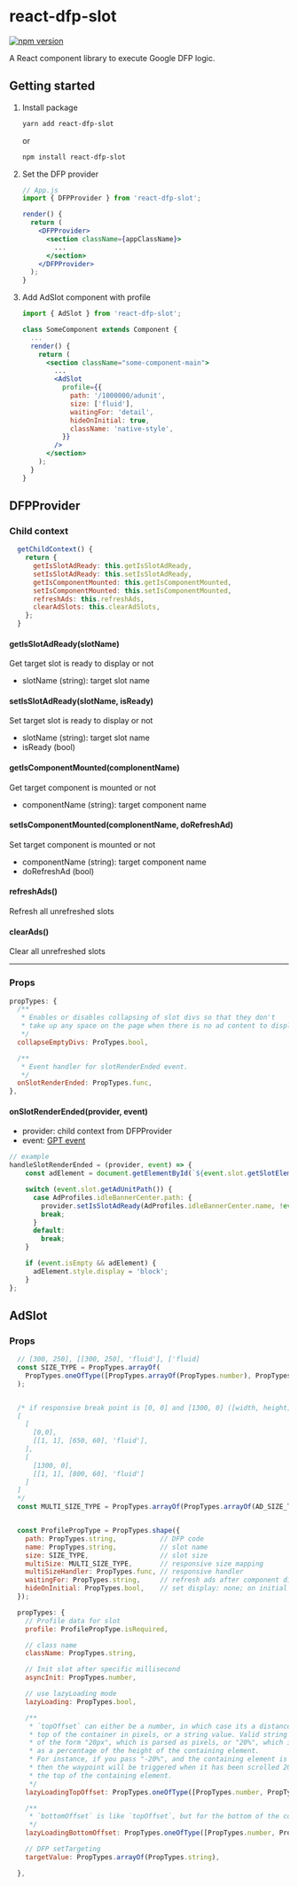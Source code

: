 # react-dfp-slot
[![npm version](https://badge.fury.io/js/react-dfp-slot.svg)](http://badge.fury.io/js/react-dfp-slot)

A React component library to execute Google DFP logic.


## Getting started

1. Install package

	```bash
	yarn add react-dfp-slot
	```

	or

	```bash
	npm install react-dfp-slot
	```

2. Set the DFP provider

	```jsx
	// App.js
	import { DFPProvider } from 'react-dfp-slot';

	render() {
	  return (
	    <DFPProvider>
	      <section className={appClassName}>
	        ...
	      </section>
	    </DFPProvider>
	  );
	}

	```

3. Add AdSlot component with profile

	```jsx
	import { AdSlot } from 'react-dfp-slot';

	class SomeComponent extends Component {
	  ...
	  render() {
	    return (
	      <section className="some-component-main">
	        ...
	        <AdSlot
	          profile={{
	            path: '/1000000/adunit',
	            size: ['fluid'],
	            waitingFor: 'detail',
	            hideOnInitial: true,
	            className: 'native-style',
	          }}
	        />
	      </section>
	    );
	  }
	}
	```


## DFPProvider

### Child context

```jsx
  getChildContext() {
    return {
      getIsSlotAdReady: this.getIsSlotAdReady,
      setIsSlotAdReady: this.setIsSlotAdReady,
      getIsComponentMounted: this.getIsComponentMounted,
      setIsComponentMounted: this.setIsComponentMounted,
      refreshAds: this.refreshAds,
      clearAdSlots: this.clearAdSlots,
    };
  }
```

#### getIsSlotAdReady(slotName)
Get target slot is ready to display or not

- slotName (string): target slot name

#### setIsSlotAdReady(slotName, isReady)
Set target slot is ready to display or not

- slotName (string): target slot name
- isReady (bool)

#### getIsComponentMounted(complonentName)
Get target component is mounted or not

- componentName (string): target component name

#### setIsComponentMounted(complonentName, doRefreshAd)
Set target component is mounted or not

- componentName (string): target component name
- doRefreshAd (bool)

#### refreshAds()
Refresh all unrefreshed slots

#### clearAds()
Clear all unrefreshed slots

---

### Props
```jsx
propTypes: {
  /**
   * Enables or disables collapsing of slot divs so that they don't
   * take up any space on the page when there is no ad content to display.
   */
  collapseEmptyDivs: ProTypes.bool,

  /**
   * Event handler for slotRenderEnded event.
   */
  onSlotRenderEnded: PropTypes.func,
},
```

#### onSlotRenderEnded(provider, event)

- provider: child context from DFPProvider
- event: [GPT event](https://developers.google.com/doubleclick-gpt/reference#googletageventsslotrenderendedevent)


```js
// example
handleSlotRenderEnded = (provider, event) => {
    const adElement = document.getElementById(`${event.slot.getSlotElementId()}-container`);

    switch (event.slot.getAdUnitPath()) {
      case AdProfiles.idleBannerCenter.path: {
        provider.setIsSlotAdReady(AdProfiles.idleBannerCenter.name, !event.isEmpty);
        break;
      }
      default:
        break;
    }

    if (event.isEmpty && adElement) {
      adElement.style.display = 'block';
    }
};
```


## AdSlot

### Props
```js
  // [300, 250], [[300, 250], 'fluid'], ['fluid]
  const SIZE_TYPE = PropTypes.arrayOf(
    PropTypes.oneOfType([PropTypes.arrayOf(PropTypes.number), PropTypes.string, PropTypes.number]),
  );


  /* if responsive break point is [0, 0] and [1300, 0] ([width, height])
  [
    [
      [0,0],
      [[1, 1], [650, 60], 'fluid'],
    ],
    [
      [1300, 0],
      [[1, 1], [800, 60], 'fluid']
    ]
  ]
  */
  const MULTI_SIZE_TYPE = PropTypes.arrayOf(PropTypes.arrayOf(AD_SIZE_TYPE));


  const ProfilePropType = PropTypes.shape({
    path: PropTypes.string,           // DFP code
    name: PropTypes.string,           // slot name
    size: SIZE_TYPE,                  // slot size
    multiSize: MULTI_SIZE_TYPE,       // responsive size mapping
    multiSizeHandler: PropTypes.func, // responsive handler
    waitingFor: PropTypes.string,     // refresh ads after component didmount
    hideOnInitial: PropTypes.bool,    // set display: none; on initial
  });

  propTypes: {
    // Profile data for slot
    profile: ProfilePropType.isRequired,

    // class name
    className: PropTypes.string,

    // Init slot after specific millisecond
    asyncInit: PropTypes.number,

    // use lazyLoading mode
    lazyLoading: PropTypes.bool,

    /**
     * `topOffset` can either be a number, in which case its a distance from the
     * top of the container in pixels, or a string value. Valid string values are
     * of the form "20px", which is parsed as pixels, or "20%", which is parsed
     * as a percentage of the height of the containing element.
     * For instance, if you pass "-20%", and the containing element is 100px tall,
     * then the waypoint will be triggered when it has been scrolled 20px beyond
     * the top of the containing element.
     */
    lazyLoadingTopOffset: PropTypes.oneOfType([PropTypes.number, PropTypes.string]),

    /**
     * `bottomOffset` is like `topOffset`, but for the bottom of the container.
     */
    lazyLoadingBottomOffset: PropTypes.oneOfType([PropTypes.number, PropTypes.string]),

    // DFP setTargeting
    targetValue: PropTypes.arrayOf(PropTypes.string),

  },
```
